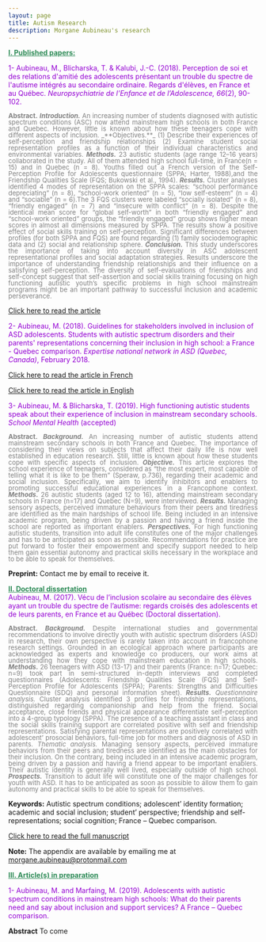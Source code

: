 ```yaml
---
layout: page
title: Autism Research
description: Morgane Aubineau's research
---
```

<span style="color:SeaGreen"><ins>**I. Published papers:**</ins></span>

<span style="color:DarkViolet">1- Aubineau, M., Blicharska, T. & Kalubi, J.-C. (2018). Perception de soi et des relations d'amitié des adolescents présentant un trouble du spectre de l'autisme intégrés au secondaire ordinaire. Regards d'élèves, en France et au Québec. *Neuropsychiatrie de l’Enfance et de l’Adolescence, 66*(2), 90-102.</span>

<style>
.formatabstract {
  color:grey;
  font-size:13px;
  line-height:13px;
  text-align: justify;
  }
</style>

<p class="formatabstract"> <strong>Abstract.</strong> <strong><em>Introduction.</em></strong> An increasing number of students diagnosed with autistic spectrum conditions (ASC) now attend mainstream high schools in both France and Quebec. However, little is known about how these teenagers cope with different aspects of inclusion. _**Objectives.**_ (1) Describe their experiences of self-perception and friendship relationships (2) Examine student social representation profiles as a function of their individual characteristics and environmental variables. <strong><em>Methods.</em></strong> 23 autistic students (age range 12–16 years) collaborated in the study. All of them attended high school full-time, in France(n = 15) and in Quebec (n = 8). Youths filled out a French version of the Self-Perception Profile for Adolescents questionnaire (SPPA; Harter, 1988),and the Friendship Qualities Scale (FQS; Bukowski et al., 1994). <strong><em>Results.</em></strong> Cluster analyses identified 4 modes of representation on the SPPA scales: “school performance depreciating” (n = 8), “school-work oriented” (n = 5), “low self-esteem” (n = 4) and “sociable” (n = 6).The 3 FQS clusters were labeled “socially isolated” (n = 8), “friendly engaged” (n = 7) and “insecure with conflict” (n = 8). Despite the identical mean score for “global self-worth” in both “friendly engaged” and “school-work oriented” groups, the “friendly engaged” group shows higher mean scores in almost all dimensions measured by SPPA. The results show a positive effect of social skills training on self-perception. Significant differences between profiles (for both SPPA and FQS) are found regarding (1) family sociodemographic data and (2) social and relationship sphere. <strong><em>Conclusion.</em></strong> This study underscores the importance of taking into account diversity in ASC adolescent representational profiles and social adaptation strategies. Results underscore the importance of understanding friendship relationships and their influence on a satisfying self-perception. The diversity of self-evaluations of friendships and self-concept suggest that self-assertion and social skills training focusing on high functioning autistic youth’s specific problems in high school mainstream programs might be an important pathway to successful inclusion and academic perseverance.</p>

<span style="color:MidnightBlue">[Click here to read the article](https://hal.archives-ouvertes.fr/hal-01496855/document)</span>

<span style="color:DarkViolet">2- Aubineau, M. (2018). Guidelines for stakeholders involved in inclusion of ASD adolescents. Students with autistic spectrum disorders and their parents' representations concerning their inclusion in high school: a France - Quebec comparison. *Expertise national network in ASD (Quebec, Canada)*, February 2018.</span>

<span style="color:MidnightBlue">[Click here to read the article in French](https://hal.archives-ouvertes.fr/hal-02075426/document)</span>

<span style="color:MidnightBlue">[Click here to read the article in English](https://hal.archives-ouvertes.fr/hal-02075440/document)</span>

<span style="color:DarkViolet">3- Aubineau, M. & Blicharska, T. (2019). High functioning autistic students speak about their experience of inclusion in mainstream secondary schools. *School Mental Health* (accepted)</span>

<p class="formatabstract"><strong>Abstract.</strong> <strong><em>Background.</em></strong> An increasing number of autistic students attend mainstream secondary schools in both France and Quebec. The importance of considering their views on subjects that affect their daily life is now well established in education research. Still, little is known about how these students cope with specific aspects of inclusion. <strong><em>Objective.</em></strong> This article explores the school experience of teenagers, considered as “the most expert, most capable of telling what it is like to be them” (Speraw, p.736), regarding their academic and social inclusion. Specifically, we aim to identify inhibitors and enablers to promoting successful educational experiences in a Francophone context. <strong><em>Methods.</em></strong> 26 autistic students (aged 12 to 16), attending mainstream secondary schools in France (n=17) and Quebec (N=9), were interviewed. <strong><em>Results.</em></strong> Managing sensory aspects, perceived immature behaviours from their peers and tiredness are identified as the main hardships of school life. Being included in an intensive academic program, being driven by a passion and having a friend inside the school are reported as important enablers. <strong><em>Perspectives.</em></strong> For high functioning autistic students, transition into adult life constitutes one of the major challenges and has to be anticipated as soon as possible. Recommendations for practice are put forward to foster their empowerment and specify support needed to help them gain essential autonomy and practical skills necessary in the workplace and to be able to speak for themselves. 

**Preprint:** Contact me by email to receive it.

<span style="color:SeaGreen"><ins>**II. Doctoral dissertation**</ins></span><br>
<span style="color:DarkViolet">Aubineau, M. (2017). Vécu de l’inclusion scolaire au secondaire des élèves ayant un trouble du spectre de l’autisme: regards croisés des adolescents et de leurs parents, en France et au Québec (Doctoral dissertation).</span>

<p class="formatabstract"><strong>Abstract.</strong> <strong><em>Background.</em></strong> Despite international studies and governmental recommendations to involve directly youth with autistic spectrum disorders (ASD) in research, their own perspective is rarely taken into account in francophone research settings. Grounded in an ecological approach where participants are acknowledged as experts and knowledge co producers, our work aims at understanding how they cope with mainstream education in high schools. <strong><em>Methods.</em></strong> 26 teenagers with ASD (13-17) and their parents (France: n=17; Quebec: n=9) took part in semi-structured in-depth interviews and completed questionnaires (Adolescents: Friendship Qualities Scale (FQS) and Self-Perception Profile for Adolescents (SPPA); Parents: Strengths and Difficulties Questionnaire (SDQ) and personal information sheet). <strong><em>Results.</em></strong> <em>Questionnaire analysis.</em> Cluster analysis identified 3 profiles for friendship representations, distinguished regarding companionship and help from the friend. Social acceptance, close friends and physical appearance differentiate self-perception into a 4-group typology (SPPA). The presence of a teaching assistant in class and the social skills training support are correlated positive with self and friendship representations. Satisfying parental representations are positively correlated with adolescent’ prosocial behaviors, full-time job for mothers and diagnosis of ASD in parents. <em>Thematic analysis.</em> Managing sensory aspects, perceived immature behaviors from their peers and tiredness are identified as the main obstacles for their inclusion. On the contrary, being included in an intensive academic program, being driven by a passion and having a friend appear to be important enablers. Their autistic identity is generally well lived, especially outside of high school. <strong><em>Prospects.</em></strong> Transition to adult life will constitute one of the major challenges for youth with ASD. It has to be anticipated as soon as possible to allow them to gain autonomy and practical skills to be able to speak for themselves. 

**Keywords:** Autistic spectrum conditions; adolescent’ identity formation; academic and social inclusion; student’ perspective; friendship and self-representations; social cognition; France – Quebec comparison.

<span style="color:MidnightBlue">[Click here to read the full manuscript](https://hal.archives-ouvertes.fr/tel-01884074/document)</span>

**Note:** The appendix are available by emailing me at morgane.aubineau@protonmail.com

<span style="color:SeaGreen"><ins>**III. Article(s) in preparation**</ins></span>

<span style="color:DarkViolet">1- Aubineau, M. and Marfaing, M. (2019). Adolescents with autistic spectrum conditions in mainstream high schools: What do their parents need and say about inclusion and support services? A France – Quebec comparison.</span> 

**Abstract** To come

<!-- Note: this is how to write a comment in HTML. Everything in here won't show up on your webpage.-->

<!--
To increase the size of the title, use fewer # in front of the paper title.
To decrease the size of the title, use more #.
To remove the italics, remove the * before and after the description
To remove the underline from the title, remove the <u> tags (<u> and </u>)
-->
